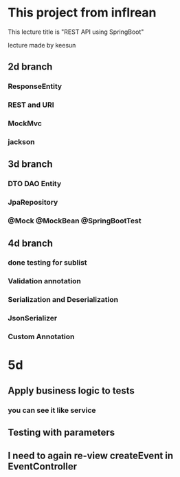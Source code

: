  
# This project from inflrean

This lecture title is "REST API using SpringBoot"

lecture made by keesun

## 2d branch

### ResponseEntity

### REST and URI

### MockMvc

### jackson

## 3d branch

### DTO DAO Entity

### JpaRepository

### @Mock @MockBean @SpringBootTest

## 4d branch

### done testing for sublist

### Validation annotation

### Serialization and Deserialization

###  JsonSerializer<Errors>  

### Custom Annotation

# 5d

##  Apply business logic to tests 

### you can see it like service

## Testing with parameters

## I need to again re-view createEvent in EventController


